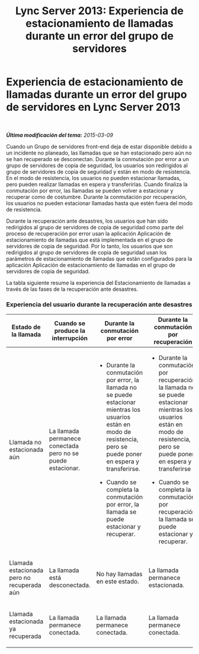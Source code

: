 ﻿---
title: 'Lync Server 2013: Experiencia de estacionamiento de llamadas durante un error del grupo de servidores'
TOCTitle: Experiencia de estacionamiento de llamadas durante un error del grupo de servidores
ms:assetid: f6303e69-8771-492a-9e8b-c3d7ba231309
ms:mtpsurl: https://technet.microsoft.com/es-es/library/JJ205383(v=OCS.15)
ms:contentKeyID: 48277183
ms.date: 01/07/2017
mtps_version: v=OCS.15
ms.translationtype: HT
---

# Experiencia de estacionamiento de llamadas durante un error del grupo de servidores en Lync Server 2013

 

_**Última modificación del tema:** 2015-03-09_

Cuando un Grupo de servidores front-end deja de estar disponible debido a un incidente no planeado, las llamadas que se han estacionado pero aún no se han recuperado se desconectan. Durante la conmutación por error a un grupo de servidores de copia de seguridad, los usuarios son redirigidos al grupo de servidores de copia de seguridad y están en modo de resistencia. En el modo de resistencia, los usuarios no pueden estacionar llamadas, pero pueden realizar llamadas en espera y transferirlas. Cuando finaliza la conmutación por error, las llamadas se pueden volver a estacionar y recuperar como de costumbre. Durante la conmutación por recuperación, los usuarios no pueden estacionar llamadas hasta que estén fuera del modo de resistencia.

Durante la recuperación ante desastres, los usuarios que han sido redirigidos al grupo de servidores de copia de seguridad como parte del proceso de recuperación por error usan la aplicación Aplicación de estacionamiento de llamadas que está implementada en el grupo de servidores de copia de seguridad. Por lo tanto, los usuarios que son redirigidos al grupo de servidores de copia de seguridad usan los parámetros de estacionamiento de llamadas que están configurados para la aplicación Aplicación de estacionamiento de llamadas en el grupo de servidores de copia de seguridad.

La tabla siguiente resume la experiencia del Estacionamiento de llamadas a través de las fases de la recuperación ante desastres.

### Experiencia del usuario durante la recuperación ante desastres

<table>
<colgroup>
<col style="width: 25%" />
<col style="width: 25%" />
<col style="width: 25%" />
<col style="width: 25%" />
</colgroup>
<thead>
<tr class="header">
<th>Estado de la llamada</th>
<th>Cuando se produce la interrupción</th>
<th>Durante la conmutación por error</th>
<th>Durante la conmutación por recuperación</th>
</tr>
</thead>
<tbody>
<tr class="odd">
<td><p>Llamada no estacionada aún</p></td>
<td><p>La llamada permanece conectada pero no se puede estacionar.</p></td>
<td><ul>
<li><p>Durante la conmutación por error, la llamada no se puede estacionar mientras los usuarios están en modo de resistencia, pero se puede poner en espera y transferirse.</p></li>
<li><p>Cuando se completa la conmutación por error, la llamada se puede estacionar y recuperar.</p></li>
</ul></td>
<td><ul>
<li><p>Durante la conmutación por recuperación, la llamada no se puede estacionar mientras los usuarios están en modo de resistencia, pero se puede poner en espera y transferirse</p></li>
<li><p>Cuando se completa la conmutación por recuperación, la llamada se puede estacionar y recuperar.</p></li>
</ul></td>
</tr>
<tr class="even">
<td><p>Llamada estacionada pero no recuperada aún</p></td>
<td><p>La llamada está desconectada.</p></td>
<td><p>No hay llamadas en este estado.</p></td>
<td><p>La llamada permanece estacionada.</p></td>
</tr>
<tr class="odd">
<td><p>Llamada estacionada ya recuperada</p></td>
<td><p>La llamada permanece conectada.</p></td>
<td><p>La llamada permanece conectada.</p></td>
<td><p>La llamada permanece conectada.</p></td>
</tr>
</tbody>
</table>

